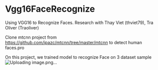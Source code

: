 # Vgg16FaceRecognize
Using VGG16 to Recognize Faces. Research with Thay Viet (thviet79), Tra Oliver (Traoliver)

Clone mtcnn project from https://github.com/ipazc/mtcnn/tree/master/mtcnn to detect human faces.pro

On this project, we trained model to recognize Face on 3 dataset sample 
![Uploading image.png…]()


